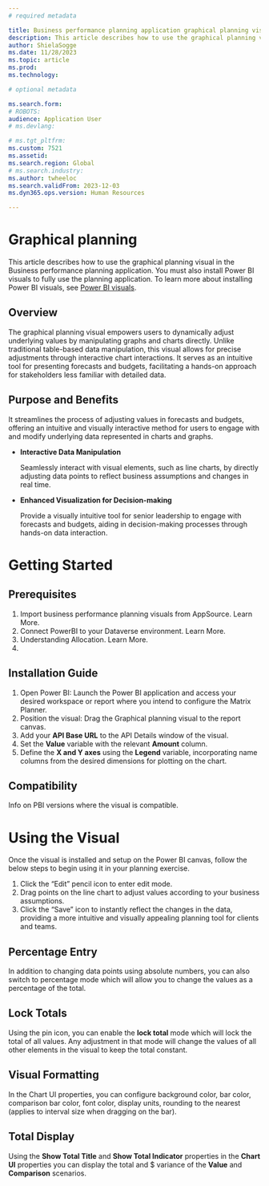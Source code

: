```yaml
---
# required metadata

title: Business performance planning application graphical planning visual
description: This article describes how to use the graphical planning visual in the Business performance planning application
author: ShielaSogge
ms.date: 11/28/2023
ms.topic: article
ms.prod: 
ms.technology: 

# optional metadata

ms.search.form: 
# ROBOTS: 
audience: Application User
# ms.devlang: 

# ms.tgt_pltfrm: 
ms.custom: 7521
ms.assetid: 
ms.search.region: Global
# ms.search.industry: 
ms.author: twheeloc
ms.search.validFrom: 2023-12-03
ms.dyn365.ops.version: Human Resources

---
```

# Graphical planning
This article describes how to use the graphical planning visual in the Business performance planning application. You must also install Power BI visuals to fully use the planning application. To learn more about installing Power BI visuals, see [Power BI visuals](/power-bi/developer/visuals/).


## Overview

The graphical planning visual empowers users to dynamically adjust underlying values by manipulating graphs and charts directly. Unlike traditional table-based data manipulation, this visual allows for precise adjustments through interactive chart interactions. It serves as an intuitive tool for presenting forecasts and budgets, facilitating a hands-on approach for stakeholders less familiar with detailed data.

## Purpose and Benefits

It streamlines the process of adjusting values in forecasts and budgets, offering an intuitive and visually interactive method for users to engage with and modify underlying data represented in charts and graphs.

-   **Interactive Data Manipulation**

    Seamlessly interact with visual elements, such as line charts, by directly adjusting data points to reflect business assumptions and changes in real time.

-   **Enhanced Visualization for Decision-making**

    Provide a visually intuitive tool for senior leadership to engage with forecasts and budgets, aiding in decision-making processes through hands-on data interaction.

# Getting Started

## Prerequisites

1.  Import business performance planning visuals from AppSource. Learn More.
2.  Connect PowerBI to your Dataverse environment. Learn More.
3.  Understanding Allocation. Learn More.
4.  

## Installation Guide

1.  Open Power BI: Launch the Power BI application and access your desired workspace or report where you intend to configure the Matrix Planner.
2.  Position the visual: Drag the Graphical planning visual to the report canvas.
3.  Add your **API Base URL** to the API Details window of the visual.
4.  Set the **Value** variable with the relevant **Amount** column.
5.  Define the **X and Y axes** using the **Legend** variable, incorporating name columns from the desired dimensions for plotting on the chart.

## Compatibility

Info on PBI versions where the visual is compatible.

# Using the Visual

Once the visual is installed and setup on the Power BI canvas, follow the below steps to begin using it in your planning exercise.

1.  Click the “Edit” pencil icon to enter edit mode.
2.  Drag points on the line chart to adjust values according to your business assumptions.
3.  Click the “Save” icon to instantly reflect the changes in the data, providing a more intuitive and visually appealing planning tool for clients and teams.

## Percentage Entry

In addition to changing data points using absolute numbers, you can also switch to percentage mode which will allow you to change the values as a percentage of the total.

## Lock Totals

Using the pin icon, you can enable the **lock total** mode which will lock the total of all values. Any adjustment in that mode will change the values of all other elements in the visual to keep the total constant.

## Visual Formatting

In the Chart UI properties, you can configure background color, bar color, comparison bar color, font color, display units, rounding to the nearest (applies to interval size when dragging on the bar).

## Total Display

Using the **Show Total Title** and **Show Total Indicator** properties in the **Chart UI** properties you can display the total and \$ variance of the **Value** and **Comparison** scenarios.
